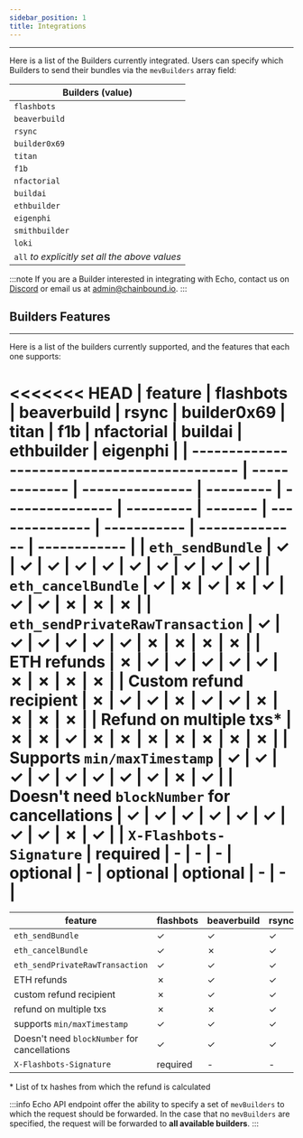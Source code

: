 ```yaml
---
sidebar_position: 1
title: Integrations
---
```


---

Here is a list of the Builders currently integrated.
Users can specify which Builders to send their bundles via the `mevBuilders` array field:

| **Builders (value)**                           |
| ---------------------------------------------- |
| `flashbots`                                    |
| `beaverbuild`                                  |
| `rsync`                                        |
| `builder0x69`                                  |
| `titan`                                        |
| `f1b`                                          |
| `nfactorial`                                   |
| `buildai`                                      |
| `ethbuilder`                                   |
| `eigenphi`                                     |
| `smithbuilder`                                 |
| `loki`                                         |
| `all` _to explicitly set all the above values_ |

:::note
If you are a Builder interested in integrating with Echo,
contact us on [Discord](https://discord.gg/J4KNdeCYGX) or email us at admin@chainbound.io.
:::

## Builders Features

---

Here is a list of the builders currently supported, and the features that each one supports:

<<<<<<< HEAD
| **feature**                                  | **flashbots** | **beaverbuild** | **rsync** | **builder0x69** | **titan** | **f1b** | **nfactorial** | **buildai** | **ethbuilder** | **eigenphi** |
| -------------------------------------------- | ------------- | --------------- | --------- | --------------- | --------- | ------- | -------------- | ----------- | -------------- | ------------ |
| `eth_sendBundle`                             | ✓             | ✓               | ✓         | ✓               | ✓         | ✓       | ✓              | ✓           | ✓              | ✓            |
| `eth_cancelBundle`                           | ✓             | ✗               | ✓         | ✗               | ✓         | ✓       | ✓              | ✗           | ✗              | ✗            |
| `eth_sendPrivateRawTransaction`              | ✓             | ✓               | ✓         | ✓               | ✓         | ✓       | ✗              | ✗           | ✗              | ✗            |
| ETH refunds                                  | ✗             | ✓               | ✓         | ✓               | ✓         | ✓       | ✗              | ✗           | ✗              | ✗            |
| Custom refund recipient                      | ✗             | ✓               | ✓         | ✗               | ✓         | ✓       | ✗              | ✗           | ✗              | ✗            |
| Refund on multiple txs*                      | ✗             | ✗               | ✓         | ✗               | ✗         | ✗       | ✗              | ✗           | ✗              | ✗            |
| Supports `min/maxTimestamp`                  | ✓             | ✓               | ✓         | ✓               | ✓         | ✓       | ✓              | ✓           | ✗              | ✓            |
| Doesn't need `blockNumber` for cancellations | ✓             | ✓               | ✓         | ✓               | ✓         | ✓       | ✓              | ✓           | ✗              | ✓            |
| `X-Flashbots-Signature`                      | required      | -               | -         | -               | optional  | -       | optional       | optional    | -              | -            |
=======
| **feature**                                  | **flashbots** | **beaverbuild** | **rsync** | **builder0x69** | **titan** | **f1b** | **nfactorial** | **buildai** | **ethbuilder** | **eigenphi** | **smithbuilder** | **loki** |
| -------------------------------------------- | ------------- | --------------- | --------- | --------------- | --------- | ------- | -------------- | ----------- | -------------- | ------------ | ---------------- | -------- |
| `eth_sendBundle`                             | ✓             | ✓               | ✓         | ✓               | ✓         | ✓       | ✓              | ✓           | ✓              | ✓            | ✓                | ✓        |
| `eth_cancelBundle`                           | ✓             | ✗               | ✓         | ✗               | ✓         | ✓       | ✓              | ✗           | ✗              | ✗            | ✓                | ✓        |
| `eth_sendPrivateRawTransaction`              | ✓             | ✓               | ✓         | ✓               | ✓         | ✓       | ✗              | ✗           | ✗              | ✗            | ✗                | ✓        |
| ETH refunds                                  | ✗             | ✓               | ✓         | ✓               | ✓         | ✓       | ✗              | ✗           | ✗              | ✗            | ✗                | ✓        |
| custom refund recipient                      | ✗             | ✓               | ✓         | ✗               | ✓         | ✓       | ✗              | ✗           | ✗              | ✗            | ✗                | ✓        |
| refund on multiple txs                       | ✗             | ✗               | ✓         | ✗               | ✗         | ✗       | ✗              | ✗           | ✗              | ✗            | ✗                | ✓        |
| supports `min/maxTimestamp`                  | ✓             | ✓               | ✓         | ✓               | ✓         | ✓       | ✓              | ✓           | ✗              | ✓            | ✓                | ✓        |
| Doesn't need `blockNumber` for cancellations | ✓             | ✓               | ✓         | ✓               | ✓         | ✓       | ✓              | ✓           | ✗              | ✓            | ✓                | ✓        |
| `X-Flashbots-Signature`                      | required      | -               | -         | -               | optional  | -       | optional       | optional    | -              | -            | optional         | optional |

\* List of tx hashes from which the refund is calculated 

:::info
Echo API endpoint offer the ability to specify a set of `mevBuilders` to which the request should be forwarded.
In the case that no `mevBuilders` are specified, the request will be forwarded to **all available builders**.
:::
